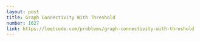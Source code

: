 ```yaml
---
layout: post
title: Graph Connectivity With Threshold
number: 1627
link: https://leetcode.com/problems/graph-connectivity-with-threshold
---
```

